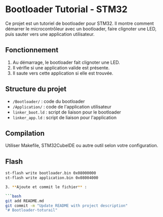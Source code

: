 # Bootloader Tutorial - STM32

Ce projet est un tutoriel de bootloader pour STM32. Il montre comment démarrer le microcontrôleur avec un bootloader, faire clignoter une LED, puis sauter vers une application utilisateur.

## Fonctionnement

1. Au démarrage, le bootloader fait clignoter une LED.
2. Il vérifie si une application valide est présente.
3. Il saute vers cette application si elle est trouvée.

## Structure du projet

- `/Bootloader/` : code du bootloader
- `/Application/` : code de l'application utilisateur
- `linker_boot.ld` : script de liaison pour le bootloader
- `linker_app.ld` : script de liaison pour l'application

## Compilation

Utiliser Makefile, STM32CubeIDE ou autre outil selon votre configuration.

## Flash

```bash
st-flash write bootloader.bin 0x08000000
st-flash write application.bin 0x08004000

3. **Ajoute et commit le fichier** :

```bash
git add README.md
git commit -m "Update README with project description"
"# Bootloader-toturail" 
